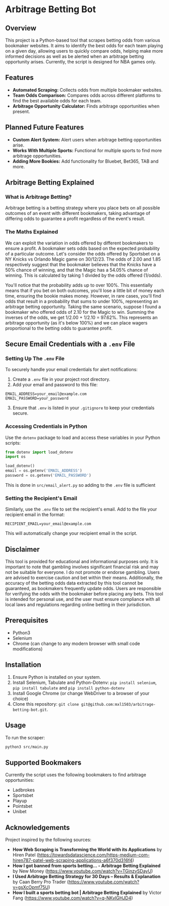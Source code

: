 # Arbitrage Betting Bot

## Overview
This project is a Python-based tool that scrapes betting odds from various bookmaker websites. It aims to identify the best odds for each team playing on a given day, allowing users to quickly compare odds,
helping make more informed decisions as well as be alerted when an arbitrage betting opportunity arises. Currently, the script is designed for NBA games only.

## Features
- **Automated Scraping:** Collects odds from multiple bookmaker websites.
- **Team Odds Comparison:** Compares odds across different platforms to find the best available odds for each team.
- **Arbitrage Opportunity Calculator:** Finds arbitrage opportunities when present.

## Planned Future Features
- **Custom Alert System:** Alert users when arbitrage betting opportunities arise.
- **Works With Multiple Sports:** Functional for multiple sports to find more arbitrage opportunities. 
- **Adding More Bookies:** Add functionality for Bluebet, Bet365, TAB and more.

## Arbitrage Betting Explained

### What is Arbitrage Betting?
Arbitrage betting is a betting strategy where you place bets on all possible outcomes of an event with different bookmakers, taking advantage of differing odds to guarantee a profit regardless of the event's result.

### The Maths Explained
We can exploit the variation in odds offered by different bookmakers to ensure a profit. A bookmaker sets odds based on the expected probability of a particular outcome. Let's consider the odds offered
by Sportsbet on a NY Knicks vs Orlando Magic game on 30/12/23. The odds of 2.00 and 1.85 respectively suggest that the bookmaker believes that the Knicks have a 50% chance of winning, and that the
Magic has a 54.05% chance of winning. This is calculated by taking 1 divided by the odds offered (1/odds). 

You'll notice that the probability adds up to over 100%. This essentially means that if you bet on both outcomes, you'll lose a little bit of money each time, ensuring the bookie makes money.
However, in rare cases, you'll find odds that result in a probability that sums to under 100%, representing an arbitrage betting opportunity. Taking the same scenario, suppose I found a bookmaker who offered odds of 2.10 for the Magic to win. Summing the inverses of the odds, we get 1/2.00 + 1/2.10 = 97.62%. This represents an arbitrage opportunity (as it's below 100%) and we can place wagers proportional to the betting odds to guarantee profit.

## Secure Email Credentials with a `.env` File

### Setting Up The `.env` File
To securely handle your email credentials for alert notifications:
1. Create a `.env` file in your project root directory.
2. Add your email and password to this file:
```
EMAIL_ADDRESS=your_email@example.com
EMAIL_PASSWORD=your_password
```
3. Ensure that `.env` is listed in your `.gitignore` to keep your credentials secure.

### Accessing Credentials in Python
Use the `dotenv` package to load and access these variables in your Python scripts:
```python
from dotenv import load_dotenv
import os

load_dotenv()
email = os.getenv('EMAIL_ADDRESS')
password = os.getenv('EMAIL_PASSWORD')
```
This is done in `src/email_alert.py` so adding to the `.env` file is sufficient

### Setting the Recipient's Email
Similarly, use the `.env` file to set the recipient's email. Add to the file 
your recipient email in the format:
```
RECIPIENT_EMAIL=your_email@example.com
```
This will automatically change your recipient email in the script.

## Disclaimer
This tool is provided for educational and informational purposes only. It is important to note that gambling involves significant financial risk and may not be suitable for everyone. I do not promote or endorse gambling. Users are advised to exercise caution and bet within their means. Additionally, the accuracy of the betting odds data extracted by this tool cannot be guaranteed, as bookmakers frequently update odds. Users are responsible for verifying the odds with the bookmaker before placing any bets. This tool is intended for personal use, and the user must ensure compliance with all local laws and regulations regarding online betting in their jurisdiction.

## Prerequisites
- Python3
- Selenium
- Chrome (can change to any modern browser with small code modifications)

## Installation
1. Ensure Python is installed on your system.
2. Install Selenium, Tabulate and Python-Dotenv: `pip install selenium`, `pip install tabulate` and `pip install python-dotenv`
3. Install Google Chrome (or change WebDriver to a browser of your choice)
4. Clone this repository: `git clone git@github.com:mxl1503/arbitrage-betting-bot.git`.

## Usage
To run the scraper:
```bash
python3 src/main.py
```

## Supported Bookmakers
Currently the script uses the following bookmakers to find arbitrage opportunities:
- Ladbrokes
- Sportsbet
- Playup
- Pointsbet
- Unibet

## Acknowledgements
Project inspired by the following sources:
- **How Web Scraping is Transforming the World with its Applications** by Hiren Patel (https://towardsdatascience.com/https-medium-com-hiren787-patel-web-scraping-applications-a6f370d316f4)
- **How I got banned from sports betting... - Arbitrage Betting Explained** by New Money (https://www.youtube.com/watch?v=TGinzvSDayU)
- **I Used Arbitrage Betting Strategy for 30 Days – Results & Explanation** by Caan Berry Pro Trader (https://www.youtube.com/watch?v=gsXcOpmf75U)
- **How I built a sports betting bot | Arbitrage Betting Explained** by Victor Fang (https://www.youtube.com/watch?v=q-NKvlGHJD4)
